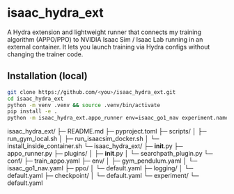 # isaac_hydra_ext

A Hydra extension and lightweight runner that connects my training algorithm (APPO/PPO) to NVIDIA Isaac Sim / Isaac Lab running in an external container. It lets you launch training via Hydra configs without changing the trainer code.

## Installation (local)

```bash
git clone https://github.com/<you>/isaac_hydra_ext.git
cd isaac_hydra_ext
python -m venv .venv && source .venv/bin/activate
pip install -e .
python -m isaac_hydra_ext.appo_runner env=isaac_go1_nav experiment.name=local_test

```
isaac_hydra_ext/
├─ README.md
├─ pyproject.toml
├─ scripts/
│  ├─ run_gym_local.sh
│  ├─ run_isaacsim_docker.sh
│  └─ install_inside_container.sh
└─ isaac_hydra_ext/
   ├─ __init__.py
   ├─ appo_runner.py
   ├─ plugins/
   │  ├─ __init__.py
   │  └─ searchpath_plugin.py
   └─ conf/
      ├─ train_appo.yaml
      ├─ env/
      │  ├─ gym_pendulum.yaml
      │  └─ isaac_go1_nav.yaml
      ├─ ppo/
      │  └─ default.yaml
      ├─ logging/
      │  └─ default.yaml
      ├─ checkpoint/
      │  └─ default.yaml
      └─ experiment/
         └─ default.yaml

```

